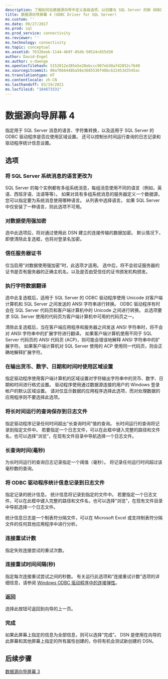 ```yaml
---
description: 了解如何在数据源向导中定义高级选项，以创建与 SQL Server 的新 ODBC 连接。
title: 数据源向导屏幕 4 (ODBC Driver for SQL Server)
ms.custom: ''
ms.date: 09/27/2017
ms.prod: sql
ms.prod_service: connectivity
ms.reviewer: ''
ms.technology: connectivity
ms.topic: conceptual
ms.assetid: 76326eeb-1144-4b9f-85db-50524c655d30
author: David-Engel
ms.author: v-daenge
ms.openlocfilehash: 5152012e385e5e28ebccc967eb30af42852cf640
ms.sourcegitcommit: 00af0b6448ba58e3685530f40bc622453d3545ac
ms.translationtype: HT
ms.contentlocale: zh-CN
ms.lasthandoff: 03/19/2021
ms.locfileid: "104673331"
---
```

# <a name="data-source-wizard-screen-4"></a>数据源向导屏幕 4

指定用于 SQL Server 消息的语言、字符集转换，以及适用于 SQL Server 的 ODBC 驱动程序是否应使用区域设置。 还可以控制长时间运行查询的日志记录和驱动程序统计信息设置。

## <a name="options"></a>选项

### <a name="change-the-language-of-sql-server-system-messages-to"></a>将 SQL Server 系统消息的语言更改为

SQL Server 的每个实例都有多组系统消息，每组消息使用不同的语言（例如，英语、西班牙语、法语等等）。 如果对具有多组系统消息的服务器定义一个数据源，您可以指定要为系统消息使用哪种语言。 从列表中选择语言。 如果 SQL Server 中仅安装了一种语言，则此选项不可用。

### <a name="use-strong-encryption-for-data"></a>对数据使用强加密

选中此选项后，将对通过使用此 DSN 建立的连接传输的数据加密。 默认情况下，即使清除此复选框，也将对登录名加密。

### <a name="trust-server-certificate"></a>信任服务器证书

仅当启用“对数据使用强加密”时，此选项才适用。 选中后，将不会验证服务器的证书是否有服务器的正确主机名，以及是否由受信任的证书颁发机构颁发。

### <a name="perform-translation-for-character-data"></a>执行字符数据翻译

选中此复选框后，适用于 SQL Server 的 ODBC 驱动程序使用 Unicode 对客户端计算机和 SQL Server 之间发送的 ANSI 字符串进行转换。 ODBC 驱动程序有时会在 SQL Server 代码页和客户端计算机中的 Unicode 之间进行转换。 此选项要求 SQL Server 使用的代码页为客户端计算机中可用的代码页之一。

清除此复选框后，当在客户端应用程序和服务器之间发送 ANSI 字符串时，将不会对 ANSI 字符串中的扩展字符进行翻译。 如果客户端计算机使用不同于 SQL Server 代码页的 ANSI 代码页 (ACP)，则可能会错误地解释 ANSI 字符串中的扩展字符。 如果客户端计算机对 SQL Server 使用的 ACP 使用同一代码页，则会正确地解释扩展字符。

### <a name="use-regional-settings-when-outputting-currency-numbers-dates-and-times"></a>在输出货币、数字、日期和时间时使用区域设置

指定驱动程序使用客户端计算机的区域设置对字符输出字符串中的货币、数字、日期和时间进行格式设置。 驱动程序使用通过数据源连接的用户的 Windows 登录帐户的默认区域设置。 请对仅显示数据的应用程序选择此选项，而对处理数据的应用程序则不要选择此选项。

### <a name="save-long-running-queries-to-the-log-file"></a>将长时间运行的查询保存到日志文件

指定驱动程序记录任何时间超出“长查询时间”值的查询。 长时间运行的查询将记录到指定文件中。 若要指定一个日志文件，可以在此框中键入完整的路径和文件名，也可以选择“浏览”，在现有文件目录中导航选择一个日志文件。

### <a name="long-query-time-milliseconds"></a>长查询时间(毫秒)

为长时间运行的查询日志记录指定一个阈值（毫秒）。 将记录任何运行时间超过该毫秒数的查询。

### <a name="log-odbc-driver-statistics-to-the-log-file"></a>将 ODBC 驱动程序统计信息记录到日志文件

指定记录的统计信息。 统计信息将记录到指定的文件中。 若要指定一个日志文件，可以在此框中键入完整的路径和文件名，也可以选择“浏览”，在现有文件目录中导航选择一个日志文件。

统计信息日志是一个制表符分隔文件，可以在 Microsoft Excel 或支持制表符分隔文件的任何其他应用程序中进行分析。

### <a name="connect-retry-count"></a>连接重试计数

指定失败连接尝试的重试次数。

### <a name="connect-retry-interval-seconds"></a>连接重试时间间隔(秒)

指定每次连接重试尝试之间的秒数。 有关运行此选项和“连接重试计数”选项的详细信息，请参阅 [Windows ODBC 驱动程序中的连接弹性](connection-resiliency-in-the-windows-odbc-driver.md)。

### <a name="back"></a>返回

选择此按钮可返回到向导的上一页。

### <a name="finish"></a>完成

如果此屏幕上指定的信息为全部信息，则可以选择“完成”。 DSN 是使用在向导的此屏幕和其他屏幕上指定的所有属性创建的，你将有机会测试新创建的 DSN。

## <a name="next-steps"></a>后续步骤

[数据源向导屏幕 3](dsn-wizard-3.md)

